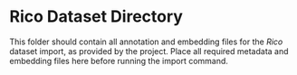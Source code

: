 # Rico Dataset Directory

This folder should contain all annotation and embedding files for the *Rico* dataset import, as provided by the project. Place all required metadata and embedding files here before running the import command. 